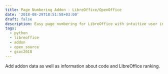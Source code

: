 ```yaml
---
title: Page Numbering Addon - LibreOffice/OpenOffice
date: '2018-08-29T18:51:58+03:00'
draft: false
description: Easy page numbering for LibreOffice with intuitive user interface.
tags:
  - python
  - libreoffice
  - addon
  - open_source
  - gsoc2018
---
```

Add addon data as well as information about code and LIbreOffice ranking.

